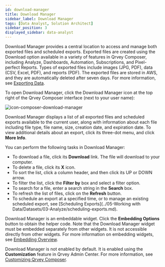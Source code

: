 ```yaml
---
id: download-manager
title: Download Manager
sidebar_label: Download Manager
tags: [Data Analyst, Solution Architect]
sidebar_position: 3
displayed_sidebar: data-analyst
---
```


Download Manager provides a central location to access and manage both exported files and scheduled exports. Exported files are created using the Download option available in a variety of features in Qrvey Composer, including Analyze, Dashboards, Automation, Subscriptions, and Pixel-perfect Reports. Types of exported files include images (JPG, PDF), data (CSV, Excel, PDF), and reports (PDF). The exported files are stored in AWS, and they are automatically deleted after seven days. For more information, see [Exporting Data](../05-Working%20with%20Data/Datasets/03-Analyze/exporting.md). 

To open Download Manager, click the Download Manager icon at the top right of the Qrvey Composer interface (next to your user name):

![icon-composer-download-manager](https://s3.amazonaws.com/cdn.qrvey.com/documentation_assets/ui-docs/basics/icon-composer-download-manager.png)

Download Manager displays a list of all exported files and scheduled exports available to the current user, along with information about each file including file type, file name, size, creation date, and expiration date. To view additional details about an export, click its three-dot menu, and click **More Info**.

You can perform the following tasks in Download Manager: 
* To download a file, click its **Download** link. The file will download to your computer. 
* To delete a file, click its **X** icon. 
* To sort the list, click a column header, and then click its UP or DOWN arrow.
* To filter the list, click the **Filter by** box and select a filter option.  
* To search for a file, enter a search string in the **Search** box. 
* To refresh the list of files, click on the **Refresh** button.
* To schedule an export at a specified time, or to manage an existing scheduled export, see [Scheduling Exports](../05-Working with Data/Datasets/03-Analyze/scheduling-exports.md).

Download Manager is an embeddable widget. Click the **Embedding Options** button to obtain the helper code. Note that the Download Manager widget must be embedded separately from other widgets. It is not accessible directly from other widgets. For more information on embedding widgets, see [Embedding Overview](../../software-developer/04-Embedding%20Qrvey%20Widgets/overview-of-embedding.md).

Download Manager is not enabled by default. It is enabled using the **Customization** feature in Qrvey Admin Center. For more information, see [Customizing Qrvey Composer](../../admin/customizing-qrvey-composer.md).

